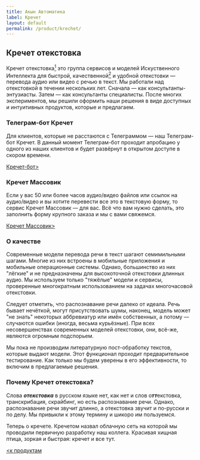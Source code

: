 ```yaml
---
title: Акын Автоматика
label: Кречет
layout: default
permalink: /product/krechet/
---
```


## Кречет отекстовка

Кречет отекстовка[<sup>1</sup>](#whykrechet) это группа сервисов и моделей Искуственного Интеллекта для быстрой, качественной[<sup>2</sup>](#quality) и удобной отекстовки — перевода аудио или видео с речью в текст. Мы работали над отекстовкой в течении нескольких лет. Сначала — как консультанты-энтузиасты. Затем — как консультанты специалисты. После многих экспериментов, мы решили оформить наши решения в виде доступных и интуитивных продуктов, которые и предлагаем.

### Телеграм-бот Кречет

Для клиентов, которые не расстаются с Телеграммом — наш Телеграм-бот Кречет. В данный момент Телеграм-бот проходит апробацию у одного из наших клиентов и будет развёрнут в открытом доступе в скором времени.

[Кречет-бот>](/product/krechet_bot/)

### Кречет Массовик

Если у вас 50 или более часов аудио/видео файлов или ссылок на аудио/видео и вы хотите перевести все это в текстовую форму, то сервис Кречет Массовик — для вас. Всё что вам нужно сделать, это заполнить форму крупного заказа и мы с вами свяжемся.

[Кречет Массовик>](/product/krechet_bulk/)

### О качестве <a name="quality"></a>

Современные модели перевода речи в текст шагают семимильными шагами. Многие из них встроены в мобильные приложения и мобильные операционные системы. Однако, большинство из них "лёгкие" и не предназначены для высокоточной отекстовки длинных аудио. Мы используем только "тяжёлые" модели и сервисы, проверенные многократным использованием на задачах многочасовой отекстовки. 

Следует отметить, что распознавание речи далеко от идеала. Речь бывает нечёткой, могут присутствовать шумы, наконец, модель может "не знать" некоторых аббревиатур или имён собственных, а потому — случаются ошибки (иногда, весьма курьёзные). При всех несовершенствах современных моделей отекстовки, они, всё-же, являются огромным подспорьем.

Мы пока не производим литературную пост-обработку текстов, которые выдают модели. Этот функционал проходит предварительное тестирование. Как только мы будем уверены в его эффективности, то включим в предлагаемые решения.

### Почему Кречет отекстовка? <a name="whykrechet"></a>

Слова ***отекстовка*** в русском языке нет, как нет и слов о***тт***екстовка, транскрибация, скрайбинг, но есть распознавание речи. Однако, распознавание речи звучит длинно, а отекстовка звучит и по-русски и по делу. Мы привыкли к этому термину и шикоро им пользуемся.

Теперь о кречете. Кречетом назвал облачную сеть на которой мы проводили первичную разработку наш коллега. Красивая хищная птица, зоркая и быстрая: кречет и все тут.

[<к продуктам](/products/)